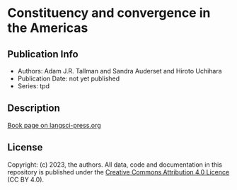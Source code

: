 # Constituency and convergence in the Americas 
## Publication Info
- Authors: Adam J.R. Tallman and Sandra Auderset and Hiroto Uchihara
- Publication Date: not yet published
- Series: tpd
## Description
[Book page on langsci-press.org](http://langsci-press.org/catalog/book/291)
## License
Copyright: (c) 2023, the authors.
All data, code and documentation in this repository is published under the [Creative Commons Attribution 4.0 Licence](http://creativecommons.org/licenses/by/4.0/) (CC BY 4.0).

